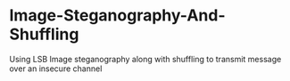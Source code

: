 # Image-Steganography-And-Shuffling
Using LSB Image steganography along with shuffling to transmit message over an insecure channel
